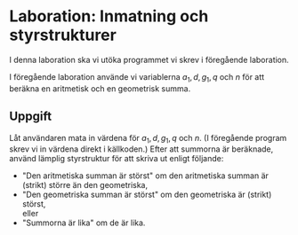 # Laboration: Inmatning och styrstrukturer

I denna laboration ska vi utöka programmet vi skrev i föregående laboration.

I föregående laboration använde vi variablerna $a_1, d, g_1, q$ och $n$ för att 
beräkna en aritmetisk och en geometrisk summa.


## Uppgift

Låt användaren mata in värdena för $a_1, d, g_1, q$ och $n$. (I föregående 
program skrev vi in värdena direkt i källkoden.) Efter att summorna är 
beräknade, använd lämplig styrstruktur för att skriva ut enligt följande:

- "Den aritmetiska summan är störst" om den aritmetiska summan är (strikt) 
  större än den geometriska,
- "Den geometriska summan är störst" om den geometriska är (strikt) störst,  
  eller
- "Summorna är lika" om de är lika.

